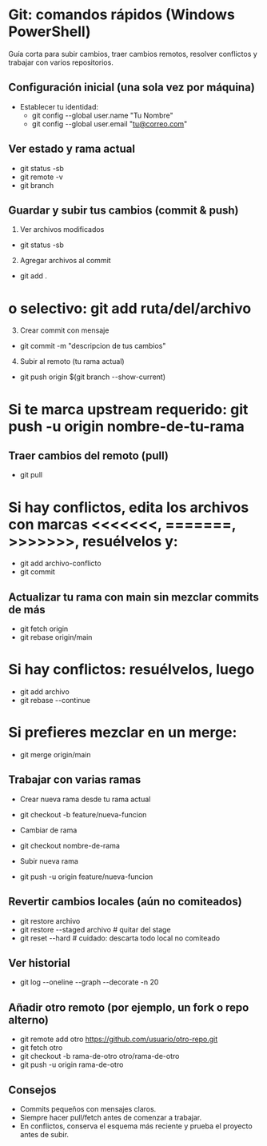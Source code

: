 # Git: comandos rápidos (Windows PowerShell)

Guía corta para subir cambios, traer cambios remotos, resolver conflictos y trabajar con varios repositorios.

## Configuración inicial (una sola vez por máquina)
- Establecer tu identidad:
  - git config --global user.name "Tu Nombre"
  - git config --global user.email "tu@correo.com"

## Ver estado y rama actual
- git status -sb
- git remote -v
- git branch

## Guardar y subir tus cambios (commit & push)
1) Ver archivos modificados
- git status -sb

2) Agregar archivos al commit
- git add .
# o selectivo: git add ruta/del/archivo

3) Crear commit con mensaje
- git commit -m "descripcion de tus cambios"

4) Subir al remoto (tu rama actual)
- git push origin $(git branch --show-current)
# Si te marca upstream requerido: git push -u origin nombre-de-tu-rama

## Traer cambios del remoto (pull)
- git pull
# Si hay conflictos, edita los archivos con marcas <<<<<<<, =======, >>>>>>>, resuélvelos y:
- git add archivo-conflicto
- git commit

## Actualizar tu rama con main sin mezclar commits de más
- git fetch origin
- git rebase origin/main
# Si hay conflictos: resuélvelos, luego
- git add archivo
- git rebase --continue
# Si prefieres mezclar en un merge:
- git merge origin/main

## Trabajar con varias ramas
- Crear nueva rama desde tu rama actual
- git checkout -b feature/nueva-funcion

- Cambiar de rama
- git checkout nombre-de-rama

- Subir nueva rama
- git push -u origin feature/nueva-funcion

## Revertir cambios locales (aún no comiteados)
- git restore archivo
- git restore --staged archivo  # quitar del stage
- git reset --hard              # cuidado: descarta todo local no comiteado

## Ver historial
- git log --oneline --graph --decorate -n 20

## Añadir otro remoto (por ejemplo, un fork o repo alterno)
- git remote add otro https://github.com/usuario/otro-repo.git
- git fetch otro
- git checkout -b rama-de-otro otro/rama-de-otro
- git push -u origin rama-de-otro

## Consejos
- Commits pequeños con mensajes claros.
- Siempre hacer pull/fetch antes de comenzar a trabajar.
- En conflictos, conserva el esquema más reciente y prueba el proyecto antes de subir.
